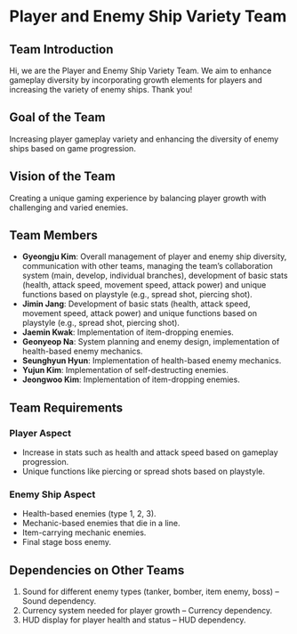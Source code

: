 # Player and Enemy Ship Variety Team

## Team Introduction
Hi, we are the Player and Enemy Ship Variety Team. We aim to enhance gameplay diversity by incorporating growth elements for players and increasing the variety of enemy ships. Thank you!

## Goal of the Team
Increasing player gameplay variety and enhancing the diversity of enemy ships based on game progression.

## Vision of the Team
Creating a unique gaming experience by balancing player growth with challenging and varied enemies.

## Team Members
- **Gyeongju Kim**: Overall management of player and enemy ship diversity, communication with other teams, managing the team’s collaboration system (main, develop, individual branches), development of basic stats (health, attack speed, movement speed, attack power) and unique functions based on playstyle (e.g., spread shot, piercing shot).
- **Jimin Jang**: Development of basic stats (health, attack speed, movement speed, attack power) and unique functions based on playstyle (e.g., spread shot, piercing shot).
- **Jaemin Kwak**: Implementation of item-dropping enemies.
- **Geonyeop Na**: System planning and enemy design, implementation of health-based enemy mechanics.
- **Seunghyun Hyun**: Implementation of health-based enemy mechanics.
- **Yujun Kim**: Implementation of self-destructing enemies.
- **Jeongwoo Kim**: Implementation of item-dropping enemies.

## Team Requirements

### Player Aspect
- Increase in stats such as health and attack speed based on gameplay progression.
- Unique functions like piercing or spread shots based on playstyle.

### Enemy Ship Aspect
- Health-based enemies (type 1, 2, 3).
- Mechanic-based enemies that die in a line.
- Item-carrying mechanic enemies.
- Final stage boss enemy.

## Dependencies on Other Teams
1. Sound for different enemy types (tanker, bomber, item enemy, boss) – Sound dependency.
2. Currency system needed for player growth – Currency dependency.
3. HUD display for player health and status – HUD dependency.
